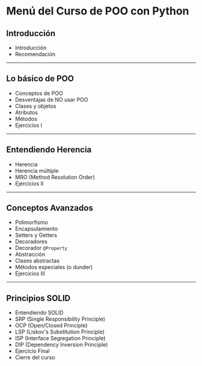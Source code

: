 # **Menú del Curso de POO con Python**

## Introducción

- Introducción
- Recomendación

---

## Lo básico de POO

- Conceptos de POO
- Desventajas de NO usar POO
- Clases y objetos
- Atributos
- Métodos
- Ejercicios I

---

## Entendiendo Herencia

- Herencia
- Herencia múltiple
- MRO (Method Resolution Order)
- Ejercicios II

---

## Conceptos Avanzados

- Polimorfismo
- Encapsulamiento
- Setters y Getters
- Decoradores
- Decorador `@Property`
- Abstracción
- Clases abstractas
- Métodos especiales (o dunder)
- Ejercicios III

---

## Principios SOLID

- Entendiendo SOLID
- SRP (Single Responsibility Principle)
- OCP (Open/Closed Principle)
- LSP (Liskov's Substitution Principle)
- ISP (Interface Segregation Principle)
- DIP (Dependency Inversion Principle)
- Ejercicio Final
- Cierre del curso
